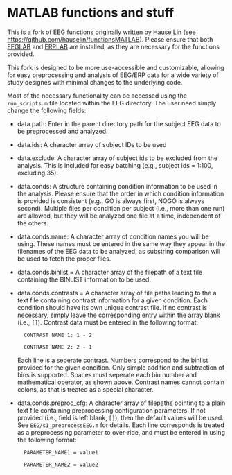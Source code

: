 # MATLAB functions and stuff

This is a fork of EEG functions originally written by Hause Lin (see https://github.com/hauselin/functionsMATLAB). Please ensure that both [EEGLAB](https://sccn.ucsd.edu/eeglab/index.php) and [ERPLAB](https://erpinfo.org/erplab) are installed, as they are necessary for the functions provided.

This fork is designed to be more use-accessible and customizable, allowing for easy preprocessing and analysis of EEG/ERP data for a wide variety of study designes with minimal changes to the underlying code.

Most of the necessary functionality can be accessed using the `run_scripts.m` file located within the EEG directory.  The user need simply change the following fields:

- data.path: Enter in the parent directory path for the subject EEG data to be preprocessed and analyzed.
- data.ids: A character array of subject IDs to be used 
- data.exclude: A character array of subject ids to be excluded from the analysis. This is included for easy batching (e.g., subject ids = 1:100, excluding 35).
- data.conds: A structure containing condition information to be used in the analysis. Please ensure that the order in which condition information is provided is consistent (e.g., GO is always first, NOGO is always second). Multiple files per condition per subject (i.e., more than one run) are allowed, but they will be analyzed one file at a time, independent of the others.
- data.conds.name: A character array of condition names you will be using. These names must be entered in the same way they appear in the filenames of the EEG data to be analyzed, as substring comparison will be used to fetch the proper files.
- data.conds.binlist = A character array of the filepath of a text file containing the BINLIST information to be used. 
- data.conds.contrasts = A character array of file paths leading to the a text file containing contrast information for a given condition. Each condition should have its own unique contrast file. If no contrast is necessary, simply leave the corresponding entry within the array blank (i.e., `[]`). Contrast data must be entered in the following format:

        CONTRAST NAME 1: 1 - 2
    
        CONTRAST NAME 2: 2 - 1
        
    Each line is a seperate contrast. Numbers correspond to the binlist provided for the given condition. Only simple addition and subtraction of bins is supported. Spaces must seperate each bin number and mathematical operator, as shown above. Contrast names cannot contain colons, as that is treated as a special character.
- data.conds.preproc_cfg: A character array of filepaths pointing to a plain text file containing preprocessing configuration parameters. If not provided (i.e., field is left blank, `[]`), then the default values will be used. See `EEG/s1_preprocessEEG.m` for details. Each line corresponds is treated as a preprocessing parameter to over-ride, and must be entered in using the following format:

        PARAMETER_NAME1 = value1
    
        PARAMETER_NAME2 = value2

